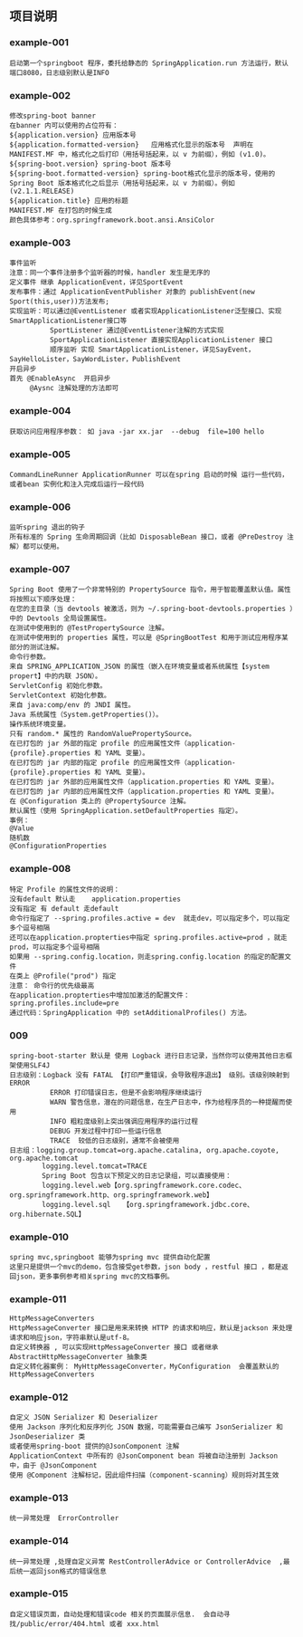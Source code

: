 
## 项目说明
### example-001
    启动第一个springboot 程序，委托给静态的 SpringApplication.run 方法运行，默认端口8080，日志级别默认是INFO
### example-002
    修改spring-boot banner
    在banner 内可以使用的占位符有：
    ${application.version} 应用版本号
    ${application.formatted-version}   应用格式化显示的版本号  声明在 MANIFEST.MF 中，格式化之后打印（用括号括起来，以 v 为前缀），例如 (v1.0)。
    ${spring-boot.version} spring-boot 版本号
    ${spring-boot.formatted-version} spring-boot格式化显示的版本号，使用的 Spring Boot 版本格式化之后显示（用括号括起来，以 v 为前缀）。例如 (v2.1.1.RELEASE)
    ${application.title} 应用的标题
    MANIFEST.MF 在打包的时候生成
    颜色具体参考：org.springframework.boot.ansi.AnsiColor
 
 ### example-003
    事件监听
    注意：同一个事件注册多个监听器的时候，handler 发生是无序的
    定义事件 继承 ApplicationEvent，详见SportEvent
    发布事件：通过 ApplicationEventPublisher 对象的 publishEvent(new Sport(this,user))方法发布;
    实现监听：可以通过@EventListener 或者实现ApplicationListener泛型接口、实现SmartApplicationListener接口等
              SportListener 通过@EventListener注解的方式实现
              SportApplicationListener 直接实现ApplicationListener 接口
              顺序监听 实现 SmartApplicationListener，详见SayEvent， SayHelloLister，SayWordLister，PublishEvent
    开启异步   
    首先 @EnableAsync  开启异步
         @Aysnc 注解处理的方法即可           
### example-004
    获取访问应用程序参数： 如 java -jar xx.jar  --debug  file=100 hello
### example-005
    CommandLineRunner ApplicationRunner 可以在spring 启动的时候 运行一些代码，或者bean 实例化和注入完成后运行一段代码              
    
### example-006
    监听spring 退出的钩子
    所有标准的 Spring 生命周期回调（比如 DisposableBean 接口，或者 @PreDestroy 注解）都可以使用。   
 
### example-007
    Spring Boot 使用了一个非常特别的 PropertySource 指令，用于智能覆盖默认值。属性将按照以下顺序处理：
    在您的主目录（当 devtools 被激活，则为 ~/.spring-boot-devtools.properties ）中的 Devtools 全局设置属性。
    在测试中使用到的 @TestPropertySource 注解。
    在测试中使用到的 properties 属性，可以是 @SpringBootTest 和用于测试应用程序某部分的测试注解。
    命令行参数。
    来自 SPRING_APPLICATION_JSON 的属性（嵌入在环境变量或者系统属性【system propert】中的内联 JSON）。
    ServletConfig 初始化参数。
    ServletContext 初始化参数。
    来自 java:comp/env 的 JNDI 属性。
    Java 系统属性（System.getProperties()）。
    操作系统环境变量。
    只有 random.* 属性的 RandomValuePropertySource。
    在已打包的 jar 外部的指定 profile 的应用属性文件（application-{profile}.properties 和 YAML 变量）。
    在已打包的 jar 内部的指定 profile 的应用属性文件（application-{profile}.properties 和 YAML 变量）。
    在已打包的 jar 外部的应用属性文件（application.properties 和 YAML 变量）。
    在已打包的 jar 内部的应用属性文件（application.properties 和 YAML 变量）。
    在 @Configuration 类上的 @PropertySource 注解。
    默认属性（使用 SpringApplication.setDefaultProperties 指定）。
    事例：
    @Value  
    随机数
    @ConfigurationProperties
### example-008
    特定 Profile 的属性文件的说明：
    没有default 默认走    application.properties
    没有指定 有 default 走default 
    命令行指定了 --spring.profiles.active = dev  就走dev，可以指定多个，可以指定多个逗号相隔
    还可以在application.propterties中指定 spring.profiles.active=prod ，就走prod，可以指定多个逗号相隔
    如果用 --spring.config.location，则走spring.config.location 的指定的配置文件
    在类上 @Profile("prod") 指定
    注意： 命令行的优先级最高
    在application.propterties中增加加激活的配置文件：spring.profiles.include=pre
    通过代码：SpringApplication 中的 setAdditionalProfiles() 方法。
### 009
    spring-boot-starter 默认是 使用 Logback 进行日志记录，当然你可以使用其他日志框架使用SLF4J 
    日志级别：Logback 没有 FATAL 【打印严重错误，会导致程序退出】 级别。该级别映射到 ERROR 
              ERROR 打印错误日志，但是不会影响程序继续运行
              WARN 警告信息，潜在的问题信息，在生产日志中，作为给程序员的一种提醒而使用
              INFO 粗粒度级别上突出强调应用程序的运行过程
              DEBUG 开发过程中打印一些运行信息
              TRACE  较低的日志级别，通常不会被使用  
    日志组：logging.group.tomcat=org.apache.catalina, org.apache.coyote, org.apache.tomcat
            logging.level.tomcat=TRACE 
            Spring Boot 包含以下预定义的日志记录组，可以直接使用：
            logging.level.web【org.springframework.core.codec、org.springframework.http、org.springframework.web】
            logging.level.sql	【org.springframework.jdbc.core、org.hibernate.SQL】
    
### example-010
    spring mvc,springboot 能够为spring mvc 提供自动化配置
    这里只是提供一个mvc的demo，包含接受get参数，json body ，restful 接口 ，都是返回json，更多事例参考相关spring mvc的文档事例。
      
### example-011
    HttpMessageConverters
    HttpMessageConverter 接口是用来来转换 HTTP 的请求和响应，默认是jackson 来处理请求和响应json，字符串默认是utf-8。
    自定义转换器 , 可以实现HttpMessageConverter 接口 或者继承 AbstractHttpMessageConverter 抽象类
    自定义转化器案例： MyHttpMessageConverter，MyConfiguration  会覆盖默认的  HttpMessageConverters  
### example-012
    自定义 JSON Serializer 和 Deserializer
    使用 Jackson 序列化和反序列化 JSON 数据，可能需要自己编写 JsonSerializer 和 JsonDeserializer 类
    或者使用spring-boot 提供的@JsonComponent 注解
    ApplicationContext 中所有的 @JsonComponent bean 将被自动注册到 Jackson 中，由于 @JsonComponent 
    使用 @Component 注解标记，因此组件扫描（component-scanning）规则将对其生效
### example-013
    统一异常处理  ErrorController
 
### example-014
    统一异常处理 ,处理自定义异常 RestControllerAdvice or ControllerAdvice  ,最后统一返回json格式的错误信息  
### example-015
    自定义错误页面，自动处理和错误code 相关的页面展示信息.  会自动寻找/public/error/404.html 或者 xxx.html  